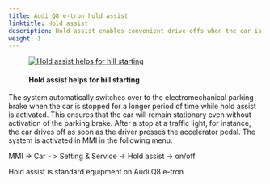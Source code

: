 ```yaml
---
title: Audi Q8 e-tron hold assist
linktitle: Hold assist
description: Hold assist enables convenient drive-offs when the car is on the usual inclines and descents of street traffic, and it prevents the vehicle from rolling.
weight: 1
---
```

<!-- markdownlint-disable MD033 -->
<figure>
    <a href="https://media.electrichasgoneaudi.net/multimedia/models/e-tron/technology/drivingassistance/holdassist/holdassist.jpg">
        <img src="https://media.electrichasgoneaudi.net/multimedia/models/e-tron/technology/drivingassistance/holdassist/holdassists.jpg"
        alt="Hold assist helps for hill starting" title="Hold assist helps for hill starting">
    </a>
    <figcaption><h4>Hold assist helps for hill starting</h4></figcaption>
</figure>

 The system automatically switches over to the electromechanical parking brake when the car is stopped for a longer period of time while hold assist is activated. This ensures that the car will remain stationary even without activation of the parking brake. After a stop at a traffic light, for instance, the car drives off as soon as the driver presses the accelerator pedal. The system is activated in MMI in the following menu.

MMI -> Car - > Setting & Service -> Hold assist -> on/off

Hold assist is standard equipment on Audi Q8 e-tron
